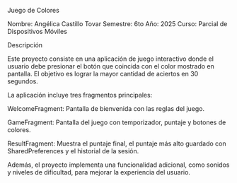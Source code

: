 Juego de Colores

Nombre: Angélica Castillo Tovar
Semestre: 6to
Año: 2025
Curso: Parcial de Dispositivos Móviles

Descripción

Este proyecto consiste en una aplicación de juego interactivo donde el usuario debe presionar el botón que coincida con el color mostrado en pantalla. El objetivo es lograr la mayor cantidad de aciertos en 30 segundos.

La aplicación incluye tres fragmentos principales:

WelcomeFragment: Pantalla de bienvenida con las reglas del juego.

GameFragment: Pantalla del juego con temporizador, puntaje y botones de colores.

ResultFragment: Muestra el puntaje final, el puntaje más alto guardado con SharedPreferences y el historial de la sesión.

Además, el proyecto implementa una funcionalidad adicional, como sonidos y niveles de dificultad, para mejorar la experiencia del usuario.
